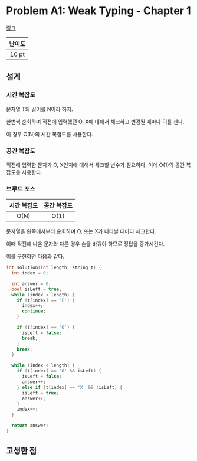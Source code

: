# Problem A1: Weak Typing - Chapter 1

[링크](https://www.facebook.com/codingcompetitions/hacker-cup/2021/round-1/problems/A1)

| 난이도 |
| :----: |
| 10 pt  |

## 설계

### 시간 복잡도

문자열 T의 길이를 N이라 하자.

한번씩 순회하며 직전에 입력했던 O, X에 대해서 체크하고 변경될 때마다 이를 센다.

이 경우 O(N)의 시간 복잡도를 사용한다.

### 공간 복잡도

직전에 입력한 문자가 O, X인지에 대해서 체크할 변수가 필요하다. 이에 O(1)의 공간 복잡도를 사용한다.

### 브루트 포스

| 시간 복잡도 | 공간 복잡도 |
| :---------: | :---------: |
|    O(N)     |    O(1)     |

문자열을 왼쪽에서부터 순회하며 O, 또는 X가 나타날 때마다 체크한다.

이때 직전에 나온 문자와 다른 경우 손을 바꿔야 하므로 정답을 증가시킨다.

이를 구현하면 다음과 같다.

```cpp
int solution(int length, string t) {
  int index = 0;

  int answer = 0;
  bool isLeft = true;
  while (index < length) {
    if (t[index] == 'F') {
      index++;
      continue;
    }

    if (t[index] == 'O') {
      isLeft = false;
      break;
    }
    break;
  }

  while (index < length) {
    if (t[index] == 'O' && isLeft) {
      isLeft = false;
      answer++;
    } else if (t[index] == 'X' && !isLeft) {
      isLeft = true;
      answer++;
    }
    index++;
  }

  return answer;
}
```

## 고생한 점
